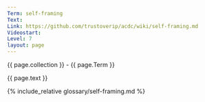 ```yaml
---
Term: self-framing
Text: 
Link: https://github.com/trustoverip/acdc/wiki/self-framing.md
Videostart: 
Level: 7
layout: page
---
```


{{ page.collection }} - {{ page.Term }}

   {{ page.text }}

{% include_relative glossary/self-framing.md %}
